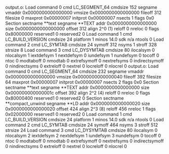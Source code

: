 output.o:
Load command 0
cmd LC_SEGMENT_64
cmdsize 152
segname
vmaddr 0x0000000000000000
vmsize 0x0000000000000000
fileoff 312
filesize 0
maxprot 0x00000007
initprot 0x00000007
nsects 1
flags 0x0
Section
sectname **text
segname **TEXT
addr 0x0000000000000000
size 0x0000000000000000
offset 312
align 2^0 (1)
reloff 0
nreloc 0
flags 0x80000000
reserved1 0
reserved2 0
Load command 1
cmd LC_BUILD_VERSION
cmdsize 24
platform 1
minos 14.0
sdk n/a
ntools 0
Load command 2
cmd LC_SYMTAB
cmdsize 24
symoff 312
nsyms 1
stroff 328
strsize 8
Load command 3
cmd LC_DYSYMTAB
cmdsize 80
ilocalsym 0
nlocalsym 1
iextdefsym 1
nextdefsym 0
iundefsym 1
nundefsym 0
tocoff 0
ntoc 0
modtaboff 0
nmodtab 0
extrefsymoff 0
nextrefsyms 0
indirectsymoff 0
nindirectsyms 0
extreloff 0
nextrel 0
locreloff 0
nlocrel 0
output.o:
Load command 0
cmd LC_SEGMENT_64
cmdsize 232
segname
vmaddr 0x0000000000000000
vmsize 0x0000000000000040
fileoff 392
filesize 64
maxprot 0x00000007
initprot 0x00000007
nsects 2
flags 0x0
Section
sectname **text
segname **TEXT
addr 0x0000000000000000
size 0x000000000000001c
offset 392
align 2^2 (4)
reloff 0
nreloc 0
flags 0x80000400
reserved1 0
reserved2 0
Section
sectname **compact_unwind
segname **LD
addr 0x0000000000000020
size 0x0000000000000020
offset 424
align 2^3 (8)
reloff 456
nreloc 1
flags 0x02000000
reserved1 0
reserved2 0
Load command 1
cmd LC_BUILD_VERSION
cmdsize 24
platform 1
minos 14.0
sdk n/a
ntools 0
Load command 2
cmd LC_SYMTAB
cmdsize 24
symoff 464
nsyms 3
stroff 512
strsize 24
Load command 3
cmd LC_DYSYMTAB
cmdsize 80
ilocalsym 0
nlocalsym 2
iextdefsym 2
nextdefsym 1
iundefsym 3
nundefsym 0
tocoff 0
ntoc 0
modtaboff 0
nmodtab 0
extrefsymoff 0
nextrefsyms 0
indirectsymoff 0
nindirectsyms 0
extreloff 0
nextrel 0
locreloff 0
nlocrel 0
